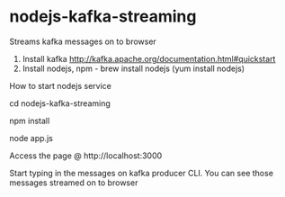 # nodejs-kafka-streaming
Streams kafka messages on to browser

1. Install kafka http://kafka.apache.org/documentation.html#quickstart
2. Install nodejs, npm - brew install nodejs (yum install nodejs)


How to start nodejs service

  cd nodejs-kafka-streaming
  
  npm install
  
  node app.js
  
  
Access the page @ http://localhost:3000


Start typing in the messages on kafka producer CLI. You can see those messages streamed on to browser

